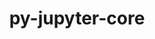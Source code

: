 ---
title: "py-jupyter-core"
layout: cache
categories: [package, develop]
meta: {"compilers": ["gcc@11.4.0", "gcc@7.3.1", "gcc@9.4.0", "none"], "num_specs": 44, "num_specs_by_stack": {"aws-isc": 1, "aws-isc-aarch64": 1, "data-vis-sdk": 7, "e4s": 12, "e4s-neoverse-v2": 14, "e4s-neoverse_v1": 6, "e4s-power": 3, "root": 44}, "oss": ["amzn2", "ubuntu20.04", "ubuntu22.04"], "platforms": ["linux"], "stacks": ["aws-isc", "aws-isc-aarch64", "data-vis-sdk", "e4s", "e4s-neoverse-v2", "e4s-neoverse_v1", "e4s-power", "root"], "targets": ["aarch64", "neoverse_v1", "neoverse_v2", "ppc64le", "x86_64_v3"], "versions": ["5.3.0"]}
spec_details: [{"compiler": "none", "hash": "2j3dbqmtdlub334vf72dq5ojbntny65e", "os": "ubuntu22.04", "platform": "linux", "size": "-", "stacks": ["e4s-neoverse-v2", "root"], "target": "neoverse_v2", "variants": ["build_system=python_pip"], "versions": ["5.3.0"]}, {"compiler": "none", "hash": "2jfvv7yyehmv7hombjyr2h32r6nuzrps", "os": "ubuntu20.04", "platform": "linux", "size": "-", "stacks": ["data-vis-sdk", "root"], "target": "x86_64_v3", "variants": ["build_system=python_pip"], "versions": ["5.3.0"]}, {"compiler": "gcc@7.3.1", "hash": "2qvni7enbbk2uwpa664zs24nxqjybqzt", "os": "amzn2", "platform": "linux", "size": "-", "stacks": ["aws-isc", "root"], "target": "x86_64_v3", "variants": ["build_system=python_pip"], "versions": ["5.3.0"]}, {"compiler": "none", "hash": "3ia24e4tfgladuwp762254agqxvvuunq", "os": "ubuntu22.04", "platform": "linux", "size": "-", "stacks": ["e4s-neoverse-v2", "root"], "target": "neoverse_v2", "variants": ["build_system=python_pip"], "versions": ["5.3.0"]}, {"compiler": "none", "hash": "55caeuqkp2cpe6gytbqwqos3exmfscqw", "os": "ubuntu20.04", "platform": "linux", "size": "-", "stacks": ["data-vis-sdk", "root"], "target": "x86_64_v3", "variants": ["build_system=python_pip"], "versions": ["5.3.0"]}, {"compiler": "gcc@11.4.0", "hash": "56qthtaecmfsfcflvxbn7lsffscf6gw3", "os": "ubuntu22.04", "platform": "linux", "size": "-", "stacks": ["e4s-neoverse_v1", "root"], "target": "neoverse_v1", "variants": ["build_system=python_pip"], "versions": ["5.3.0"]}, {"compiler": "none", "hash": "5vubc2jqqt4a4wnpvf2df42xqle5ksbe", "os": "ubuntu22.04", "platform": "linux", "size": "-", "stacks": ["e4s-neoverse-v2", "root"], "target": "neoverse_v2", "variants": ["build_system=python_pip"], "versions": ["5.3.0"]}, {"compiler": "none", "hash": "6fg4y4bjdnppmmpivfdigofjt3qxr533", "os": "ubuntu22.04", "platform": "linux", "size": "-", "stacks": ["e4s-neoverse-v2", "root"], "target": "neoverse_v2", "variants": ["build_system=python_pip"], "versions": ["5.3.0"]}, {"compiler": "none", "hash": "6wac3jmiizejdryfsqpejaix6wfxxqjh", "os": "ubuntu22.04", "platform": "linux", "size": "-", "stacks": ["e4s-neoverse-v2", "root"], "target": "neoverse_v2", "variants": ["build_system=python_pip"], "versions": ["5.3.0"]}, {"compiler": "none", "hash": "77ae75lzfig2744kjmo6qz72lwb7mugn", "os": "ubuntu22.04", "platform": "linux", "size": "-", "stacks": ["e4s", "root"], "target": "x86_64_v3", "variants": ["build_system=python_pip"], "versions": ["5.3.0"]}, {"compiler": "none", "hash": "7est3h5xvywz73xeklt7gg7ij4chjxgl", "os": "ubuntu22.04", "platform": "linux", "size": "-", "stacks": ["e4s", "root"], "target": "x86_64_v3", "variants": ["build_system=python_pip"], "versions": ["5.3.0"]}, {"compiler": "none", "hash": "7naszf4tymbooyjmr2ffhfz7bha4vxlt", "os": "ubuntu20.04", "platform": "linux", "size": "-", "stacks": ["data-vis-sdk", "root"], "target": "x86_64_v3", "variants": ["build_system=python_pip"], "versions": ["5.3.0"]}, {"compiler": "none", "hash": "cgxdgkpsru7cxe7lltmrhyhal725syd4", "os": "ubuntu20.04", "platform": "linux", "size": "-", "stacks": ["data-vis-sdk", "root"], "target": "x86_64_v3", "variants": ["build_system=python_pip"], "versions": ["5.3.0"]}, {"compiler": "none", "hash": "dh6pbdurkt46tgi2asrbhlzcbienczhg", "os": "ubuntu22.04", "platform": "linux", "size": "-", "stacks": ["e4s", "root"], "target": "x86_64_v3", "variants": ["build_system=python_pip"], "versions": ["5.3.0"]}, {"compiler": "none", "hash": "drtjdbufgbdsu5axyy264xnsjenx6cai", "os": "ubuntu22.04", "platform": "linux", "size": "-", "stacks": ["e4s", "root"], "target": "x86_64_v3", "variants": ["build_system=python_pip"], "versions": ["5.3.0"]}, {"compiler": "gcc@11.4.0", "hash": "e3ght3xu5a7dqndnokrzudqz5edftpws", "os": "ubuntu22.04", "platform": "linux", "size": "-", "stacks": ["e4s-neoverse_v1", "root"], "target": "neoverse_v1", "variants": ["build_system=python_pip"], "versions": ["5.3.0"]}, {"compiler": "gcc@11.4.0", "hash": "elzbu7zu2u4d5i2pmankppnoutpuq264", "os": "ubuntu22.04", "platform": "linux", "size": "-", "stacks": ["e4s-neoverse_v1", "root"], "target": "neoverse_v1", "variants": ["build_system=python_pip"], "versions": ["5.3.0"]}, {"compiler": "none", "hash": "eqayodaszrk4b7tlonasn3twylavprvf", "os": "ubuntu22.04", "platform": "linux", "size": "-", "stacks": ["e4s-neoverse-v2", "root"], "target": "neoverse_v2", "variants": ["build_system=python_pip"], "versions": ["5.3.0"]}, {"compiler": "none", "hash": "fdtkyivhl5o3szc6mry25ng4phbh7635", "os": "ubuntu22.04", "platform": "linux", "size": "-", "stacks": ["e4s-neoverse-v2", "root"], "target": "neoverse_v2", "variants": ["build_system=python_pip"], "versions": ["5.3.0"]}, {"compiler": "none", "hash": "fyoezqlmpr6gnpgdszgay73mzfxq67zu", "os": "ubuntu22.04", "platform": "linux", "size": "-", "stacks": ["e4s-neoverse-v2", "root"], "target": "neoverse_v2", "variants": ["build_system=python_pip"], "versions": ["5.3.0"]}, {"compiler": "none", "hash": "glg6n7pt6bfscg32blclikznbvritkj4", "os": "ubuntu22.04", "platform": "linux", "size": "-", "stacks": ["e4s", "root"], "target": "x86_64_v3", "variants": ["build_system=python_pip"], "versions": ["5.3.0"]}, {"compiler": "gcc@9.4.0", "hash": "glwvpbbecaz3a44woata25umhbtesfmn", "os": "ubuntu20.04", "platform": "linux", "size": "-", "stacks": ["e4s-power", "root"], "target": "ppc64le", "variants": ["build_system=python_pip"], "versions": ["5.3.0"]}, {"compiler": "none", "hash": "hiw3t36fr2v5xfrsrxmsxybb2rcmc2sh", "os": "ubuntu22.04", "platform": "linux", "size": "-", "stacks": ["e4s-neoverse-v2", "root"], "target": "neoverse_v2", "variants": ["build_system=python_pip"], "versions": ["5.3.0"]}, {"compiler": "none", "hash": "hm3ghkldj3jwut723sylxodr5brxuznq", "os": "ubuntu22.04", "platform": "linux", "size": "-", "stacks": ["e4s-neoverse-v2", "root"], "target": "neoverse_v2", "variants": ["build_system=python_pip"], "versions": ["5.3.0"]}, {"compiler": "none", "hash": "jdfeifjon2rjmdomuskabbpivvwzchkv", "os": "ubuntu22.04", "platform": "linux", "size": "-", "stacks": ["e4s", "root"], "target": "x86_64_v3", "variants": ["build_system=python_pip"], "versions": ["5.3.0"]}, {"compiler": "none", "hash": "jg4i2yckyclfdxjbcqheul54zqi6tuxe", "os": "ubuntu22.04", "platform": "linux", "size": "-", "stacks": ["e4s-neoverse-v2", "root"], "target": "neoverse_v2", "variants": ["build_system=python_pip"], "versions": ["5.3.0"]}, {"compiler": "none", "hash": "js7tkqc4htlgqdvxen3sog2xrwj7uzxs", "os": "ubuntu22.04", "platform": "linux", "size": "-", "stacks": ["e4s", "root"], "target": "x86_64_v3", "variants": ["build_system=python_pip"], "versions": ["5.3.0"]}, {"compiler": "none", "hash": "k5by7472kswg2jrqcjphjbtrrxg3zwpb", "os": "ubuntu22.04", "platform": "linux", "size": "-", "stacks": ["e4s-neoverse-v2", "root"], "target": "neoverse_v2", "variants": ["build_system=python_pip"], "versions": ["5.3.0"]}, {"compiler": "none", "hash": "kpjfzeulxf3bcj6tv4d72bmvs7lbj4yt", "os": "ubuntu20.04", "platform": "linux", "size": "-", "stacks": ["data-vis-sdk", "root"], "target": "x86_64_v3", "variants": ["build_system=python_pip"], "versions": ["5.3.0"]}, {"compiler": "gcc@11.4.0", "hash": "n4pqiim553i35gnwi6vings3qnegewcc", "os": "ubuntu22.04", "platform": "linux", "size": "-", "stacks": ["e4s-neoverse_v1", "root"], "target": "neoverse_v1", "variants": ["build_system=python_pip"], "versions": ["5.3.0"]}, {"compiler": "none", "hash": "odb2gl3xwg7thvpdsebw6fzmafoqdg45", "os": "ubuntu22.04", "platform": "linux", "size": "-", "stacks": ["e4s", "root"], "target": "x86_64_v3", "variants": ["build_system=python_pip"], "versions": ["5.3.0"]}, {"compiler": "gcc@7.3.1", "hash": "puujtlmrfrngg2rncm6gzcdscvjyxlqo", "os": "amzn2", "platform": "linux", "size": "-", "stacks": ["aws-isc-aarch64", "root"], "target": "aarch64", "variants": ["build_system=python_pip"], "versions": ["5.3.0"]}, {"compiler": "gcc@11.4.0", "hash": "qfxbocoipnynp3cxhbyfcmzpoeuvgtaw", "os": "ubuntu22.04", "platform": "linux", "size": "-", "stacks": ["e4s-neoverse_v1", "root"], "target": "neoverse_v1", "variants": ["build_system=python_pip"], "versions": ["5.3.0"]}, {"compiler": "none", "hash": "qycbsjxcxqrqri27erkzgzckcdut5d5c", "os": "ubuntu20.04", "platform": "linux", "size": "-", "stacks": ["data-vis-sdk", "root"], "target": "x86_64_v3", "variants": ["build_system=python_pip"], "versions": ["5.3.0"]}, {"compiler": "none", "hash": "rgbexf2y6bg2ncrgjl7jdywkhcbde3ez", "os": "ubuntu22.04", "platform": "linux", "size": "-", "stacks": ["e4s-neoverse-v2", "root"], "target": "neoverse_v2", "variants": ["build_system=python_pip"], "versions": ["5.3.0"]}, {"compiler": "gcc@9.4.0", "hash": "s6xs6rtdv6y2nqwotonlhp3c2ty6grhy", "os": "ubuntu20.04", "platform": "linux", "size": "-", "stacks": ["e4s-power", "root"], "target": "ppc64le", "variants": ["build_system=python_pip"], "versions": ["5.3.0"]}, {"compiler": "none", "hash": "sbfhjarwht226ebanz7x3zhhj6uijnzm", "os": "ubuntu22.04", "platform": "linux", "size": "-", "stacks": ["e4s", "root"], "target": "x86_64_v3", "variants": ["build_system=python_pip"], "versions": ["5.3.0"]}, {"compiler": "none", "hash": "sszkkdvkjy6nf3npjgxs6qavtew6akot", "os": "ubuntu22.04", "platform": "linux", "size": "-", "stacks": ["e4s", "root"], "target": "x86_64_v3", "variants": ["build_system=python_pip"], "versions": ["5.3.0"]}, {"compiler": "gcc@9.4.0", "hash": "u25l33vlyyjkerhwbn5lzxsfjqtxvlyx", "os": "ubuntu20.04", "platform": "linux", "size": "-", "stacks": ["e4s-power", "root"], "target": "ppc64le", "variants": ["build_system=python_pip"], "versions": ["5.3.0"]}, {"compiler": "none", "hash": "xoebj37ugjju5ey6bdxc4jtz3te5w6aq", "os": "ubuntu22.04", "platform": "linux", "size": "-", "stacks": ["e4s", "root"], "target": "x86_64_v3", "variants": ["build_system=python_pip"], "versions": ["5.3.0"]}, {"compiler": "none", "hash": "xzbumxqiqc3uykri6doaxwsyb72bkl5r", "os": "ubuntu22.04", "platform": "linux", "size": "-", "stacks": ["e4s-neoverse-v2", "root"], "target": "neoverse_v2", "variants": ["build_system=python_pip"], "versions": ["5.3.0"]}, {"compiler": "gcc@11.4.0", "hash": "yl2olgmf54ushgvc3wonhph3yl5bzcgl", "os": "ubuntu22.04", "platform": "linux", "size": "-", "stacks": ["e4s-neoverse_v1", "root"], "target": "neoverse_v1", "variants": ["build_system=python_pip"], "versions": ["5.3.0"]}, {"compiler": "none", "hash": "yn4splymoethsbashyglk2kjucohbb4a", "os": "ubuntu22.04", "platform": "linux", "size": "-", "stacks": ["e4s", "root"], "target": "x86_64_v3", "variants": ["build_system=python_pip"], "versions": ["5.3.0"]}, {"compiler": "none", "hash": "zjfty26qe37355uplytzaik6x73azcl5", "os": "ubuntu20.04", "platform": "linux", "size": "-", "stacks": ["data-vis-sdk", "root"], "target": "x86_64_v3", "variants": ["build_system=python_pip"], "versions": ["5.3.0"]}]
---